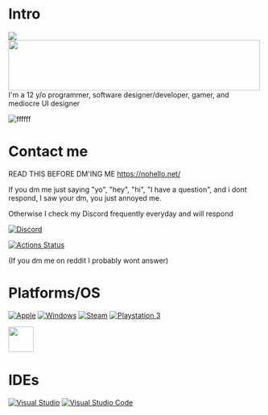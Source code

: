 # Intro
<img src="https://readme-typing-svg.herokuapp.com?lines=Hey+,+I'm+swiney2">
<img src="https://c.tenor.com/6AD7XiQE57YAAAAM/family-guy-dance.gif" width="500" height="100">
I'm a 12 y/o programmer, software designer/developer, gamer, and mediocre UI designer
























































![ffffff](https://komarev.com/ghpvc/?username=ShootFirstAskQuestionsLater)

# Contact me

READ THIS BEFORE DM'ING ME
https://nohello.net/

If you dm me just saying "yo", "hey", "hi", "I have a question", and i dont respond, I saw your dm, you just annoyed me.

Otherwise I check my Discord frequently everyday and will respond 

[![Discord](https://img.shields.io/badge/%3CServer%3E-%237289DA.svg?style=for-the-badge&logo=discord&logoColor=white)](https://discord.com/users/722352004470407168)

[![Actions Status](https://img.shields.io/badge/Reddit-FF4500?style=for-the-badge&logo=reddit&logoColor=white)](https://reddit.com/u/swiney2)

(If you dm me on reddit I probably wont answer)

# Platforms/OS

[![Apple](https://img.shields.io/badge/Apple-%23000000.svg?style=for-the-badge&logo=apple&logoColor=white)](https://apple.com/) [![Windows](https://img.shields.io/badge/Windows-0078D6?style=for-the-badge&logo=windows&logoColor=white)](https://www.microsoft.com/en-us/windows/) [![Steam](https://img.shields.io/badge/steam-%23000000.svg?style=for-the-badge&logo=steam&logoColor=white)](https://steamcommunity.com/) 	[![Playstation 3](https://img.shields.io/badge/Playstation%203-003791?style=for-the-badge&logo=playstation-3&logoColor=white)](https://www.playstation.com/en-us/)

<img src="https://cdn.pixabay.com/photo/2014/11/30/14/11/cat-551554__480.jpg" width="50">


# IDEs

[![Visual Studio](https://img.shields.io/badge/Visual%20Studio-5C2D91.svg?style=for-the-badge&logo=visual-studio&logoColor=white)](https://visualstudio.microsoft.com/)  [![Visual Studio Code](https://img.shields.io/badge/Visual%20Studio%20Code-0078d7.svg?style=for-the-badge&logo=visual-studio-code&logoColor=white)](https://code.visualstudio.com/)

